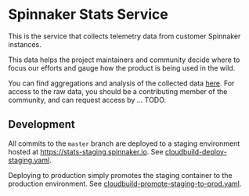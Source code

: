 # Spinnaker Stats Service

This is the service that collects telemetry data from customer Spinnaker instances.

This data helps the project maintainers and community decide where to focus our efforts and gauge how the product is being used in the wild.

You can find aggregations and analysis of the collected data [here](TODO). For access to the raw data, you should be a contributing member of the community, and can request access by ... TODO.



## Development

All commits to the `master` branch are deployed to a staging environment hosted at https://stats-staging.spinnaker.io. See [cloudbuild-deploy-staging.yaml](./cloudbuild-deploy-staging.yaml).

Deploying to production simply promotes the staging container to the production environment. See [cloudbuild-promote-staging-to-prod.yaml](cloudbuild-promote-staging-to-prod.yaml).
